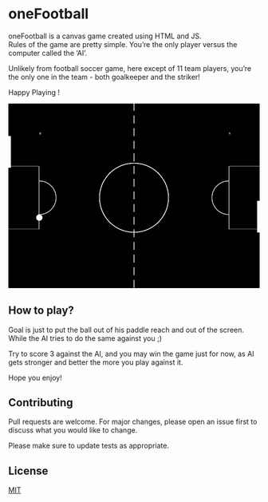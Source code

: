 # oneFootball

oneFootball is a canvas game created using HTML and JS.   
Rules of the game are pretty simple. You’re the only player versus the computer called the ‘AI’.   

Unlikely from football soccer game, here except of 11 team players, you’re the only one in the team - both goalkeeper and the striker!

Happy Playing !

![Screenshot](https://github.com/ne3lakolkar/oneFootball/blob/master/img/screenshot.PNG)

## How to play?
Goal is just to put the ball out of his paddle reach and out of the screen.  
While the AI tries to do the same against you ;)

Try to score 3 against the AI, and you may win the game just for now, as AI gets stronger and better the more you play against it. 

Hope you enjoy!

## Contributing
Pull requests are welcome. For major changes, please open an issue first to discuss what you would like to change.

Please make sure to update tests as appropriate.

## License
[MIT](https://choosealicense.com/licenses/mit/)
